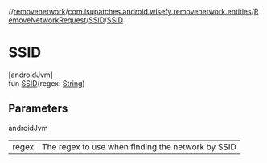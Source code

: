//[removenetwork](../../../../index.md)/[com.isupatches.android.wisefy.removenetwork.entities](../../index.md)/[RemoveNetworkRequest](../index.md)/[SSID](index.md)/[SSID](-s-s-i-d.md)

# SSID

[androidJvm]\
fun [SSID](-s-s-i-d.md)(regex: [String](https://kotlinlang.org/api/latest/jvm/stdlib/kotlin/-string/index.html))

## Parameters

androidJvm

| | |
|---|---|
| regex | The regex to use when finding the network by SSID |
